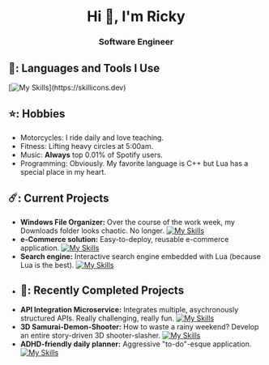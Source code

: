 <h1 align="center">Hi 👋, I'm Ricky</h1>
<h3 align="center">Software Engineer</h3>

## 👻: Languages and Tools I Use
[![My Skills](https://skillicons.dev/icons?i=cpp,py,lua,dotnet,cs,flask,mongodb,azure,postgres,)](https://skillicons.dev)

## ⭐: Hobbies
- Motorcycles: I ride daily and love teaching.
- Fitness: Lifting heavy circles at 5:00am.
- Music: **Always** top 0.01% of Spotify users.
- Programming: Obviously. My favorite language is C++ but Lua has a special place in my heart.
## ☄️: Current Projects
- **Windows File Organizer:** Over the course of the work week, my Downloads folder looks chaotic. No longer. [![My Skills](https://skillicons.dev/icons?i=cpp)](https://skillicons.dev) 
- **e-Commerce solution:** Easy-to-deploy, reusable e-commerce application. [![My Skills](https://skillicons.dev/icons?i=cs,dotnet)](https://skillicons.dev) 
- **Search engine:** Interactive search engine embedded with Lua (because Lua is the best). [![My Skills](https://skillicons.dev/icons?i=cpp,lua)](https://skillicons.dev) 
- ## 🐧: Recently Completed Projects
- **API Integration Microservice:** Integrates multiple, asychronously structured APIs. Really challenging, really fun. [![My Skills](https://skillicons.dev/icons?i=py,azure,postgres)](https://skillicons.dev)
- **3D Samurai-Demon-Shooter:** How to waste a rainy weekend? Develop an entire story-driven 3D shooter-slasher. [![My Skills](https://skillicons.dev/icons?i=cpp,unreal)](https://skillicons.dev) 
- **ADHD-friendly daily planner:** Aggressive "to-do"-esque application. [![My Skills](https://skillicons.dev/icons?i=cpp)](https://skillicons.dev) 

